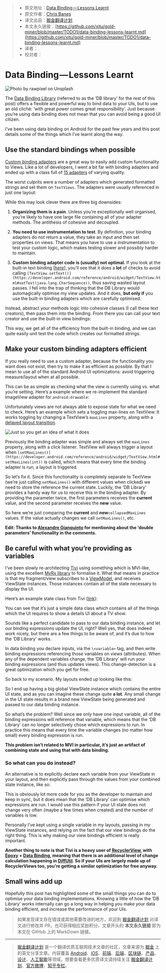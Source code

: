> * 原文地址：[Data Binding — Lessons Learnt](https://medium.com/androiddevelopers/data-binding-lessons-learnt-4fd16576b719)
> * 原文作者：[Chris Banes](https://medium.com/@chrisbanes)
> * 译文出自：[掘金翻译计划](https://github.com/xitu/gold-miner)
> * 本文永久链接：[https://github.com/xitu/gold-miner/blob/master/TODO1/data-binding-lessons-learnt.md](https://github.com/xitu/gold-miner/blob/master/TODO1/data-binding-lessons-learnt.md)
> * 译者：
> * 校对者：

# Data Binding — Lessons Learnt

![Photo by [rawpixel](https://unsplash.com/photos/uQkwbaP0UrI?utm_source=unsplash&utm_medium=referral&utm_content=creditCopyText) on [Unsplash](https://unsplash.com/?utm_source=unsplash&utm_medium=referral&utm_content=creditCopyText)](https://cdn-images-1.medium.com/max/13000/1*eAr7ibH_sGkMk51fm7dZIg.jpeg)

The [Data Binding Library](https://developer.android.com/topic/libraries/data-binding/) (referred to as the ‘DB library’ for the rest of this post) offers a flexible and powerful way to bind data to your UIs, but to use an old cliché: ‘with great power comes great responsibility’. Just because you’re using data binding does not mean that you can avoid being a good UI citizen.

I’ve been using data binding on Android for the past few years and this post details some of the things which I’ve learnt along the way.

## Use the standard bindings when possible

[Custom binding adapters](https://developer.android.com/topic/libraries/data-binding/binding-adapters#custom-logic) are a great way to easily add custom functionality to Views. Like a lot of developers, I went a bit far with binding adapters and ended up with a class full of [15 adapters](https://github.com/chrisbanes/tivi/blob/5f785284b618002622781b44806fa469fc2b982e/app/src/main/java/app/tivi/ui/databinding/TiviBindingAdapters.kt) of varying quality.

The worst culprits were a number of adapters which generated formatted strings and set them on `TextViews`. The adapters were usually referenced in just one layout:

While this may look clever there are three big downsides:

1. **Organizing them is a pain**. Unless you’re exceptionally well organised, you’re likely to have one large file containing all of your adapter methods. The antithesis of cohesive and decoupled.

2. **You need to use instrumentation to test**. By definition, your binding adapters do not return a value, they take an input and then set properties on views. That means you have to use a instrumentation to test your custom logic, which makes testing slower and possibly harder to maintain.

3. **Custom binding adapter code is (usually) not optimal.** If you look at the built-in text binding [[here](https://android.googlesource.com/platform/frameworks/data-binding/+/master/extensions/baseAdapters/src/main/java/android/databinding/adapters/TextViewBindingAdapter.java#63)], you’ll see that it does a **lot** of checks to avoid calling `[TextView.setText()](https://developer.android.com/reference/android/widget/TextView.html#setText(java.lang.CharSequence))`, thus saving wasted layout passes. I fell into the trap of thinking that the DB Library would automagically optimise my view updates. And it does, **but only if** you use the built-in binding adapters which are carefully optimised.

Instead, abstract your methods logic into cohesive classes (I call these text creators), then pass them into the binding. From there you can call your text creator and use the built-in view bindings:

This way, we get all of the efficiency from the built-in binding, and we can quite easily unit test the code which creates our formatted strings.

## Make your custom binding adapters efficient

If you really need to use a custom adapter, because the functionality you want does not exist, then try to make it as efficient as possible. By that I mean to use all of the standard Android UI optimizations: avoid triggering measure/layout when at all possible.

This can be as simple as checking what the view is currently using vs. what you’re setting. Here’s a example where we re-implement the standard ImageView adapter for `android:drawable`:

Unfortunately views are not always able to expose state for what we need to check. Here’s an example which sets a toggling max-lines on TextView. It works toggling by changing a TextView’s `maxLines` property, along with a [delayed layout transition](https://developer.android.com/reference/androidx/transition/TransitionManager.html#beginDelayedTransition(android.view.ViewGroup)).

![Just so you get an idea of what it does](https://cdn-images-1.medium.com/max/2000/1*1EFkuX5VCoVr3tZ7OhUdYg.gif)

Previously the binding adapter was simple and always set the `maxLines` property, along with a click listener. TextView will always trigger a layout when `[setMaxLines()](https://developer.android.com/reference/android/widget/TextView.html#setMaxLines(int))` is called, which means that every time the binding adapter is run, a layout is triggered.

So let’s fix it. Since this functionality is completely separate to TextView (we’re just calling `setMaxLines()` with different values when clicked) we need to store the reference the current state. Luckily, the ‘DB Library’ provides a handy way for us to receive this in the binding adapter. By providing the parameter twice, the first parameters receives the **current** value, and the second parameter receives the **new** value.

So here we’re just comparing the **current** and **new**`collapsedMaxLines` values. If the value actually changes we call `setMaxLines()`, etc.

**Edit: Thanks to [Alexandre Gianquinto](undefined) for mentioning about the ‘double parameters’ functionality in the comments.**

## Be careful with what you’re providing as variables

I’ve been slowly re-architecting [Tivi](https://tivi.app) using something which is MVI-like, using the excellent [MvRx library](https://github.com/airbnb/MvRx) to formalise it. What that means in practice is that my fragment/view subscribes to a [ViewModel](https://developer.android.com/reference/androidx/lifecycle/ViewModel), and receives ViewState instances. Those instances contain all of the state necessary to display the UI.

Here’s an example state class from Tivi ([link](https://github.com/chrisbanes/tivi/blob/master/app/src/main/java/app/tivi/showdetails/details/ShowDetailsViewState.kt)):

You can see that it’s just a simple data class which contains all of the things which the UI requires to show a details UI about a TV show.

Sounds like a perfect candidate to pass to our data binding instance, and let our binding expressions update the UI, right? Well yes, that does indeed work nicely, but there are a few things to be aware of, and it’s due to how the ‘DB Library’ works.

In data binding you declare inputs, via the `\<variable>` tag, and then write binding expressions referencing those variables on views (attributes). When any of the dependent variables change, the ‘DB Library’ will run your binding expressions (and thus updates views). This change-detection is a great optimization which you get for free.

So back to my scenario. My layouts ended up looking like this:

So I end up having a big global ViewState instance which contains the entire UI state, and as you can imagine these change quite **a lot**. Any small change in the UI state results in a brand new ViewState being generated and passed to our data binding instance.

So what’s the problem? Well since we only have one input variable, all of the binding expressions will reference that variable, which means that the ‘DB Library’ can no longer selectively chose which expressions to run. In practice this means that every time the variable changes (no matter how small) every binding expression is run.

**This problem isn’t related to MVI in particular, it’s just an artifact of combining state and using that with data binding.**

### So what can you do instead?

An alternative is to explicitly declare each variable from your ViewState in your layout, and then explicitly pass through the values from your combined state instance, like so:

This is obviously lot more code for you as the developer to maintain and keep in sync, but it does mean that the ‘DB Library’ can optimise which expressions are run. I would use this pattern if your UI state does not change very often (maybe a few times when created) and the number of variables is low.

Personally I’ve kept using a single variable in my layouts, passing in my ViewState instances, and relying on the fact that our view bindings do the right thing. This is why making our view bindings efficient is really important.

**Another thing to note is that Tivi is a heavy user of [RecyclerView](https://developer.android.com/guide/topics/ui/layout/recyclerview), with [Epoxy](https://github.com/airbnb/epoxy) + [Data Binding](https://github.com/airbnb/epoxy/wiki/Data-Binding-Support), meaning that there is an additional level of change calculation happening in [DiffUtil](https://developer.android.com/reference/androidx/recyclerview/widget/DiffUtil). So if your UIs are largely made up of RecyclerViews too, you’re getting a similar optimization for free anyway.**

## Small wins add up

Hopefully this post has highlighted some of the small things you can do to optimise your data binding implementations. Knowing a little of how the ‘DB Library’ works internally can go a long way in helping you make your data binding efficient, and increase the performance of your UIs.

> 如果发现译文存在错误或其他需要改进的地方，欢迎到 [掘金翻译计划](https://github.com/xitu/gold-miner) 对译文进行修改并 PR，也可获得相应奖励积分。文章开头的 **本文永久链接** 即为本文在 GitHub 上的 MarkDown 链接。

---

> [掘金翻译计划](https://github.com/xitu/gold-miner) 是一个翻译优质互联网技术文章的社区，文章来源为 [掘金](https://juejin.im) 上的英文分享文章。内容覆盖 [Android](https://github.com/xitu/gold-miner#android)、[iOS](https://github.com/xitu/gold-miner#ios)、[前端](https://github.com/xitu/gold-miner#前端)、[后端](https://github.com/xitu/gold-miner#后端)、[区块链](https://github.com/xitu/gold-miner#区块链)、[产品](https://github.com/xitu/gold-miner#产品)、[设计](https://github.com/xitu/gold-miner#设计)、[人工智能](https://github.com/xitu/gold-miner#人工智能)等领域，想要查看更多优质译文请持续关注 [掘金翻译计划](https://github.com/xitu/gold-miner)、[官方微博](http://weibo.com/juejinfanyi)、[知乎专栏](https://zhuanlan.zhihu.com/juejinfanyi)。
